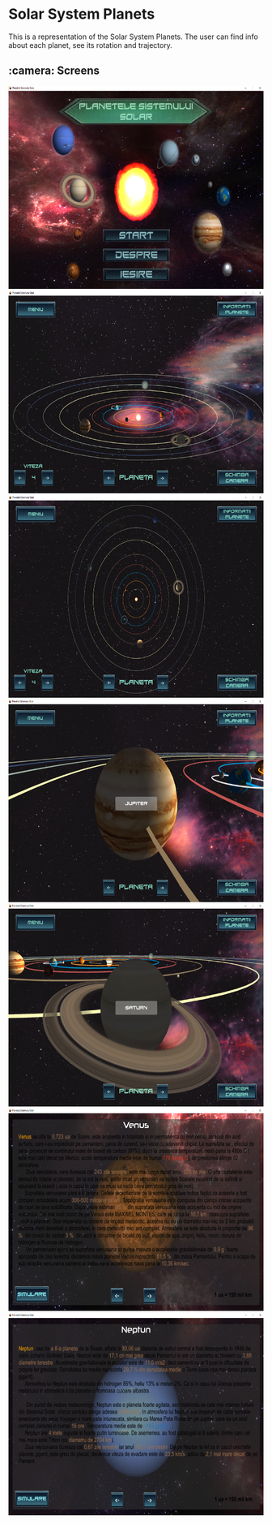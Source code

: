 # Solar System Planets

This is a representation of the Solar System Planets. The user can find info about each planet, see its rotation and trajectory.

<h2>:camera: Screens</h2>

<img src="https://github.com/sabauandrei98/unity3d/blob/master/planets-of-solar-system/Screens/1.png" height="400" width="800">
<img src="https://github.com/sabauandrei98/unity3d/blob/master/planets-of-solar-system/Screens/2.png" height="400" width="800">
<img src="https://github.com/sabauandrei98/unity3d/blob/master/planets-of-solar-system/Screens/3.png" height="400" width="800">
<img src="https://github.com/sabauandrei98/unity3d/blob/master/planets-of-solar-system/Screens/4.png" height="400" width="800">
<img src="https://github.com/sabauandrei98/unity3d/blob/master/planets-of-solar-system/Screens/5.png" height="400" width="800">
<img src="https://github.com/sabauandrei98/unity3d/blob/master/planets-of-solar-system/Screens/6.png" height="400" width="800">
<img src="https://github.com/sabauandrei98/unity3d/blob/master/planets-of-solar-system/Screens/7.png" height="400" width="800">
